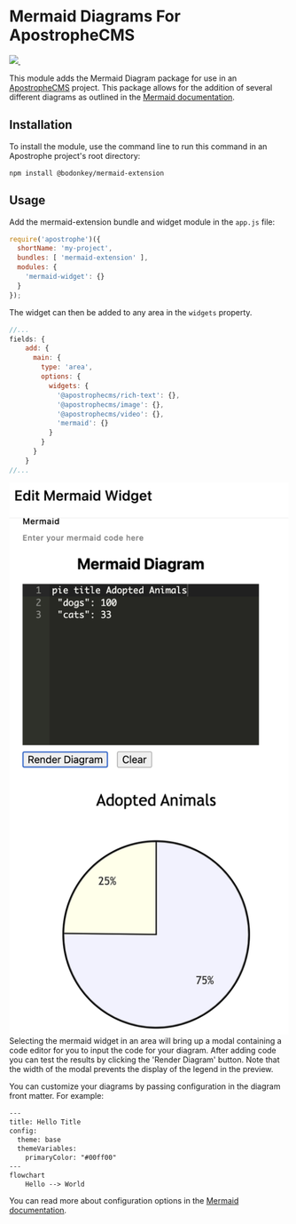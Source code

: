 <h1>Mermaid Diagrams For ApostropheCMS</h1>
<p>
  <a aria-label="Apostrophe logo" href="https://v3.docs.apostrophecms.org">
      <img src="https://img.shields.io/badge/MADE%20FOR%20Apostrophe%203-000000.svg?style=for-the-badge&logo=Apostrophe&labelColor=6516dd">
  </a>
  <a aria-label="License" href="https://github.com/apostrophecms/module-template/blob/main/LICENSE.md">
    <img alt="" src="https://img.shields.io/static/v1?style=for-the-badge&labelColor=000000&label=License&message=MIT&color=3DA639">
  </a>
</p>

This module adds the Mermaid Diagram package for use in an [ApostropheCMS](https://apostrophecms.com/) project. This package allows for the addition of several different diagrams as outlined in the [Mermaid documentation](https://mermaid.js.org).

## Installation

To install the module, use the command line to run this command in an Apostrophe project's root directory:

```
npm install @bodonkey/mermaid-extension
```

## Usage

Add the mermaid-extension bundle and widget module in the `app.js` file:

```javascript
require('apostrophe')({
  shortName: 'my-project',
  bundles: [ 'mermaid-extension' ],
  modules: {
    'mermaid-widget': {}
  }
});
```

The widget can then be added to any area in the `widgets` property.

```javascript
//...
fields: {
    add: {
      main: {
        type: 'area',
        options: {
          widgets: {
            '@apostrophecms/rich-text': {},
            '@apostrophecms/image': {},
            '@apostrophecms/video': {},
            'mermaid': {}
          }
        }
      }
    }
//...
```

![Screen shot of a simple pie chart made with the mermaid extension](./images/pie-chart.png)
Selecting the mermaid widget in an area will bring up a modal containing a code editor for you to input the code for your diagram. After adding code you can test the results by clicking the 'Render Diagram' button. Note that the width of the modal prevents the display of the legend in the preview.

You can customize your diagrams by passing configuration in the diagram front matter. For example:

```
---
title: Hello Title
config:
  theme: base
  themeVariables:
    primaryColor: "#00ff00"
---
flowchart
	Hello --> World
```

You can read more about configuration options in the [Mermaid documentation](https://mermaid.js.org/config/configuration.html).